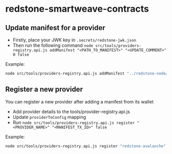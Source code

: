 # redstone-smartweave-contracts

## Update manifest for a provider
- Firstly, place your JWK key in `.secrets/redstone-jwk.json`
- Then run the following command `node src/tools/providers-registry.api.js addManifest "<PATH_TO_MANIFEST>" "<UPDATE_COMMENT>" 0 false`

Example:
```bash
node src/tools/providers-registry.api.js addManifest "../redstone-node/manifests/all-supported-tokens.json" "Added pangolin source with Avax tokens" 0 false
```

## Register a new provider
You can register a new provider after adding a manifest from its wallet

- Add provider details to the tools/provider-registry.api.js
- Update `providerToConfig` mapping
- Run `node src/tools/providers-registry.api.js register "<PROVIDER_NAME>" "<MANIFEST_TX_ID>" false`

Example:
```bash
node src/tools/providers-registry.api.js register "redstone-avalanche" "aqr1QCGj6zwQzZmfqDK2k3QFfoBU3904ZKrcq6OIbZE" false
```
